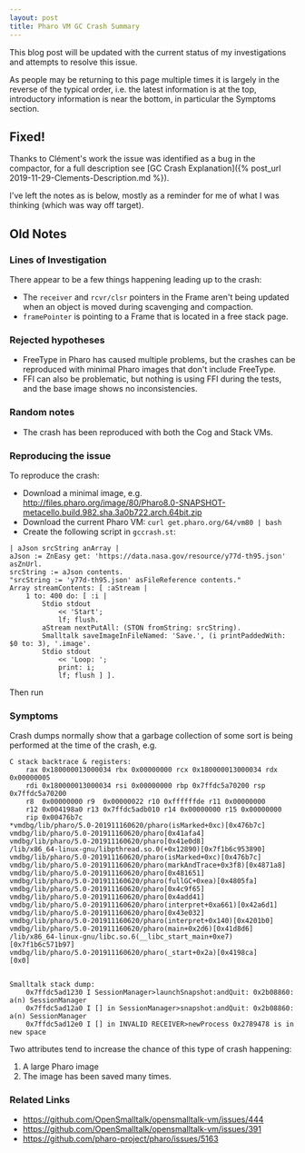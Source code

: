 ```yaml
---
layout: post
title: Pharo VM GC Crash Summary
---
```


This blog post will be updated with the current status of my investigations and attempts to resolve this issue.

As people may be returning to this page multiple times it is largely in the reverse of the typical order, i.e. the latest information is at the top, introductory information is near the bottom, in particular the Symptoms section.


## Fixed!

Thanks to Clément's work the issue was identified as a bug in the compactor, for a full description see [GC Crash Explanation]({% post_url 2019-11-29-Clements-Description.md %}).

I've left the notes as is below, mostly as a reminder for me of what I was thinking (which was way off target).


## Old Notes


### Lines of Investigation

There appear to be a few things happening leading up to the crash:

- The `receiver` and `rcvr/clsr` pointers in the Frame aren't being updated when an object is moved during scavenging and compaction.
- `framePointer` is pointing to a Frame that is located in a free stack page.



### Rejected hypotheses

- FreeType in Pharo has caused multiple problems, but the crashes can be reproduced with minimal Pharo images that don't include FreeType.
- FFI can also be problematic, but nothing is using FFI during the tests, and the base image shows no inconsistencies.



### Random notes

- The crash has been reproduced with both the Cog and Stack VMs.



### Reproducing the issue

To reproduce the crash:

- Download a minimal image, e.g. http://files.pharo.org/image/80/Pharo8.0-SNAPSHOT-metacello.build.982.sha.3a0b722.arch.64bit.zip
- Download the current Pharo VM: `curl get.pharo.org/64/vm80 | bash`
- Create the following script in `gccrash.st`:

```
| aJson srcString anArray |
aJson := ZnEasy get: 'https://data.nasa.gov/resource/y77d-th95.json' asZnUrl.
srcString := aJson contents.
"srcString := 'y77d-th95.json' asFileReference contents."
Array streamContents: [ :aStream |
    1 to: 400 do: [ :i |
		Stdio stdout
			<< 'Start';
			lf; flush.
        aStream nextPutAll: (STON fromString: srcString).
		Smalltalk saveImageInFileNamed: 'Save.', (i printPaddedWith: $0 to: 3), '.image'.
		Stdio stdout
			<< 'Loop: ';
			print: i;
			lf; flush ] ].
```

Then run 


### Symptoms

Crash dumps normally show that a garbage collection of some sort is being performed at the time of the crash, e.g.

```
C stack backtrace & registers:
	rax 0x180000013000034 rbx 0x00000000 rcx 0x180000013000034 rdx 0x00000005
	rdi 0x180000013000034 rsi 0x00000000 rbp 0x7ffdc5a70200 rsp 0x7ffdc5a70200
	r8  0x00000000 r9  0x00000022 r10 0xffffffde r11 0x00000000
	r12 0x004198a0 r13 0x7ffdc5adb010 r14 0x00000000 r15 0x00000000
	rip 0x00476b7c
*vmdbg/lib/pharo/5.0-201911160620/pharo(isMarked+0xc)[0x476b7c]
vmdbg/lib/pharo/5.0-201911160620/pharo[0x41afa4]
vmdbg/lib/pharo/5.0-201911160620/pharo[0x41e0d8]
/lib/x86_64-linux-gnu/libpthread.so.0(+0x12890)[0x7f1b6c953890]
vmdbg/lib/pharo/5.0-201911160620/pharo(isMarked+0xc)[0x476b7c]
vmdbg/lib/pharo/5.0-201911160620/pharo(markAndTrace+0x3f8)[0x4871a8]
vmdbg/lib/pharo/5.0-201911160620/pharo[0x481651]
vmdbg/lib/pharo/5.0-201911160620/pharo(fullGC+0xea)[0x4805fa]
vmdbg/lib/pharo/5.0-201911160620/pharo[0x4c9f65]
vmdbg/lib/pharo/5.0-201911160620/pharo[0x4add41]
vmdbg/lib/pharo/5.0-201911160620/pharo(interpret+0xa661)[0x42a6d1]
vmdbg/lib/pharo/5.0-201911160620/pharo[0x43e032]
vmdbg/lib/pharo/5.0-201911160620/pharo(interpret+0x140)[0x4201b0]
vmdbg/lib/pharo/5.0-201911160620/pharo(main+0x2d6)[0x41d8d6]
/lib/x86_64-linux-gnu/libc.so.6(__libc_start_main+0xe7)[0x7f1b6c571b97]
vmdbg/lib/pharo/5.0-201911160620/pharo(_start+0x2a)[0x4198ca]
[0x0]


Smalltalk stack dump:
    0x7ffdc5ad1230 I SessionManager>launchSnapshot:andQuit: 0x2b08860: a(n) SessionManager
    0x7ffdc5ad12a0 I [] in SessionManager>snapshot:andQuit: 0x2b08860: a(n) SessionManager
    0x7ffdc5ad12e0 I [] in INVALID RECEIVER>newProcess 0x2789478 is in new space
```

Two attributes tend to increase the chance of this type of crash happening:

1. A large Pharo image
2. The image has been saved many times.


### Related Links

- https://github.com/OpenSmalltalk/opensmalltalk-vm/issues/444
- https://github.com/OpenSmalltalk/opensmalltalk-vm/issues/391
- https://github.com/pharo-project/pharo/issues/5163
